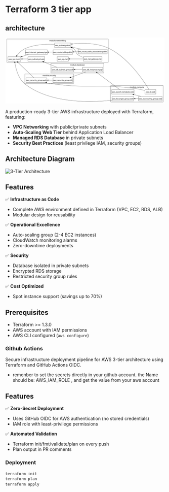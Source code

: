# Terraform 3 tier app

## architecture

![terraform Graph](architecture.svg) 


A production-ready 3-tier AWS infrastructure deployed with Terraform, featuring:
- **VPC Networking** with public/private subnets
- **Auto-Scaling Web Tier** behind Application Load Balancer
- **Managed RDS Database** in private subnets
- **Security Best Practices** (least privilege IAM, security groups)

## Architecture Diagram
![3-Tier Architecture](architecture.png)

## Features

✅ **Infrastructure as Code**  
- Complete AWS environment defined in Terraform (VPC, EC2, RDS, ALB)  
- Modular design for reusability  

✅ **Operational Excellence**  
- Auto-scaling group (2-4 EC2 instances)  
- CloudWatch monitoring alarms  
- Zero-downtime deployments  

✅ **Security**  
- Database isolated in private subnets  
- Encrypted RDS storage  
- Restricted security group rules  

✅ **Cost Optimized**  
- Spot instance support (savings up to 70%)



## Prerequisites

- Terraform >= 1.3.0
- AWS account with IAM permissions
- AWS CLI configured (`aws configure`)

### Github Actions

Secure infrastructure deployment pipeline for AWS 3-tier architecture using Terraform and GitHub Actions OIDC.

- remenber to set the secrets directly in your github account. the Name should be: AWS_IAM_ROLE , and get the value from your aws account

## Features

✅ **Zero-Secret Deployment**  
- Uses GitHub OIDC for AWS authentication (no stored credentials)  
- IAM role with least-privilege permissions  

✅ **Automated Validation**  
- Terraform init/fmt/validate/plan on every push  
- Plan output in PR comments  

### Deployment

```bash
terraform init
terraform plan
terraform apply





